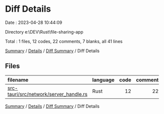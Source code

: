 # Diff Details

Date : 2023-04-28 10:44:09

Directory e:\\DEV\\Rust\\file-sharing-app

Total : 1 files,  12 codes, 22 comments, 7 blanks, all 41 lines

[Summary](results.md) / [Details](details.md) / [Diff Summary](diff.md) / Diff Details

## Files
| filename | language | code | comment | blank | total |
| :--- | :--- | ---: | ---: | ---: | ---: |
| [src-tauri/src/network/server_handle.rs](/src-tauri/src/network/server_handle.rs) | Rust | 12 | 22 | 7 | 41 |

[Summary](results.md) / [Details](details.md) / [Diff Summary](diff.md) / Diff Details